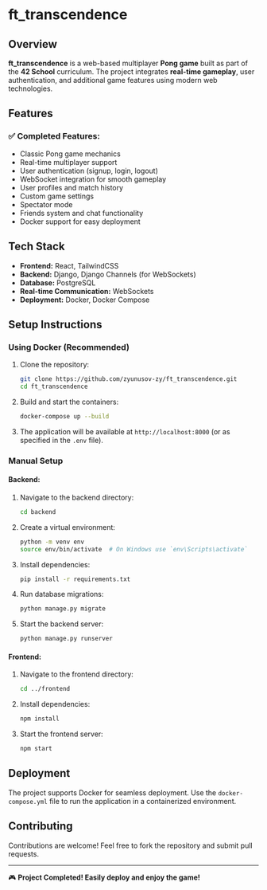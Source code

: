 # ft_transcendence

## Overview
**ft_transcendence** is a web-based multiplayer **Pong game** built as part of the **42 School** curriculum. The project integrates **real-time gameplay**, user authentication, and additional game features using modern web technologies.

## Features
### ✅ Completed Features:
- Classic Pong game mechanics
- Real-time multiplayer support
- User authentication (signup, login, logout)
- WebSocket integration for smooth gameplay
- User profiles and match history
- Custom game settings
- Spectator mode
- Friends system and chat functionality
- Docker support for easy deployment

## Tech Stack
- **Frontend:** React, TailwindCSS
- **Backend:** Django, Django Channels (for WebSockets)
- **Database:** PostgreSQL
- **Real-time Communication:** WebSockets
- **Deployment:** Docker, Docker Compose

## Setup Instructions
### Using Docker (Recommended)
1. Clone the repository:
   ```sh
   git clone https://github.com/zyunusov-zy/ft_transcendence.git
   cd ft_transcendence
   ```
2. Build and start the containers:
   ```sh
   docker-compose up --build
   ```
3. The application will be available at `http://localhost:8000` (or as specified in the `.env` file).

### Manual Setup
#### Backend:
1. Navigate to the backend directory:
   ```sh
   cd backend
   ```
2. Create a virtual environment:
   ```sh
   python -m venv env
   source env/bin/activate  # On Windows use `env\Scripts\activate`
   ```
3. Install dependencies:
   ```sh
   pip install -r requirements.txt
   ```
4. Run database migrations:
   ```sh
   python manage.py migrate
   ```
5. Start the backend server:
   ```sh
   python manage.py runserver
   ```

#### Frontend:
1. Navigate to the frontend directory:
   ```sh
   cd ../frontend
   ```
2. Install dependencies:
   ```sh
   npm install
   ```
3. Start the frontend server:
   ```sh
   npm start
   ```

## Deployment
The project supports Docker for seamless deployment. Use the `docker-compose.yml` file to run the application in a containerized environment.

## Contributing
Contributions are welcome! Feel free to fork the repository and submit pull requests.

---
🎮 **Project Completed! Easily deploy and enjoy the game!**

